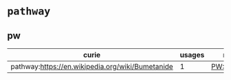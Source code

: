 # `pathway`

## pw

| curie                                            |   usages | nodes                                           |
|--------------------------------------------------|----------|-------------------------------------------------|
| pathway:https://en.wikipedia.org/wiki/Bumetanide |        1 | [PW:0002155](https://bioregistry.io/PW:0002155) |

